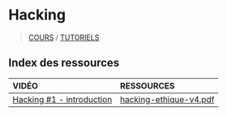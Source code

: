 # Hacking

> [COURS](https://www.youtube.com/playlist?list=PLrSOXFDHBtfFTu6-vUc7lejdp0ls8loq2) / [TUTORIELS](https://www.youtube.com/playlist?list=PLrSOXFDHBtfHIzX18zg86FjcrXBzMzFj0)

## Index des ressources

|VIDÉO|RESSOURCES|
|:--|:--|
|[Hacking #1 - introduction](https://youtu.be/IsAIGWJ82tc)|[hacking-ethique-v4.pdf](https://github.com/jasonchampagne/FormationVideo/blob/master/Ressources/Hacking/hacking-ethique-v4.pdf)|
